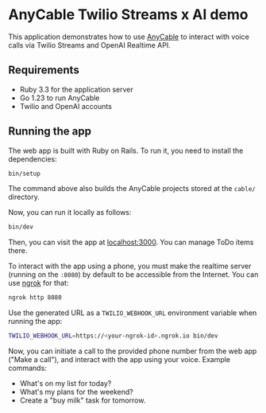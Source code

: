 # AnyCable Twilio Streams x AI demo

This application demonstrates how to use [AnyCable](https://anycable.io) to interact with voice calls via Twilio Streams
and OpenAI Realtime API.

## Requirements

- Ruby 3.3 for the application server
- Go 1.23 to run AnyCable
- Twilio and OpenAI accounts

## Running the app

The web app is built with Ruby on Rails. To run it, you need to install the dependencies:

```sh
bin/setup
```

The command above also builds the AnyCable projects stored at the `cable/` directory.

Now, you can run it locally as follows:

```sh
bin/dev
```

Then, you can visit the app at [localhost:3000](http://localhost:3000). You can manage ToDo items there.

To interact with the app using a phone, you must make the realtime server (running on the `:8080`) by default
to be accessible from the Internet. You can use [ngrok](https://ngrok.com) for that:

```sh
ngrok http 8080
```

Use the generated URL as a `TWILIO_WEBHOOK_URL` environment variable when running the app:

```sh
TWILIO_WEBHOOK_URL=https://<your-ngrok-id>.ngrok.io bin/dev
```

Now, you can initiate a call to the provided phone number from the web app ("Make a call"),
and interact with the app using your voice. Example commands:

- What's on my list for today?
- What's my plans for the weekend?
- Create a "buy milk" task for tomorrow.
